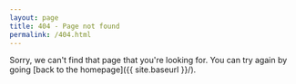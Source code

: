 ```yaml
---
layout: page
title: 404 - Page not found
permalink: /404.html
---
```

<div class=container>
    <section class=description> 
        Sorry, we can't find that page that you're looking for. You can try again by going [back to the homepage]({{ site.baseurl }}/).
    </section>
</div>